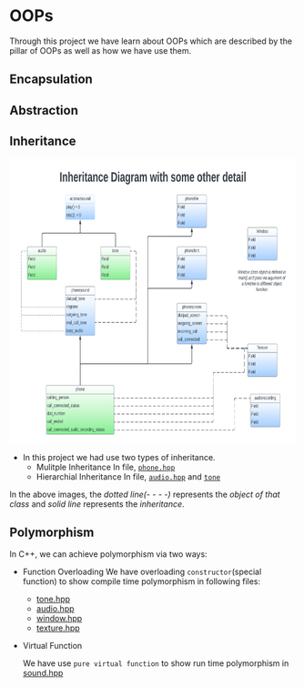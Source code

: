 # OOPs

Through this project we have learn about OOPs which are described by the pillar of OOPs as well as how we have use them.

## Encapsulation

## Abstraction

## Inheritance

<p align="center">
   <img src= "./images/Inheritance Diagram.png" height="500" width="800">
</p>

- In this project we had use two types of inheritance.
  - Mulitple Inheritance
    In file, [`phone.hpp`](../../include/Client/phone.hpp#L14)
  - Hierarchial Inheritance
    In file, [`audio.hpp`](../../include/Client/audio.hpp#L9) and [`tone`](../../include/Client/tone.hpp#L27)

In the above images, the _dotted line(- - - -)_ represents the _object of that class_ and _solid line_ represents the _inheritance_.

## Polymorphism

In C++, we can achieve polymorphism via two ways:

- Function Overloading
  We have overloading `constructor`(special function) to show compile time polymorphism in following files:

  - [tone.hpp](../../include/Client/tone.hpp#L36#L38)
  - [audio.hpp](../../include/Client/audio.hpp#L18#L19)
  - [window.hpp](../../include/Client/window.hpp#L48#49)
  - [texture.hpp](../../include/Client/texture.hpp#L34#L44)

- Virtual Function

  We have use `pure virtual function` to show run time polymorphism in [sound.hpp](../../include/Client/sound.hpp#L16#L17)
